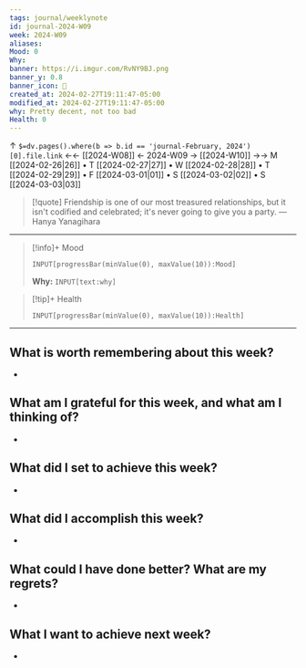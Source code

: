 ```yaml
---
tags: journal/weeklynote
id: journal-2024-W09
week: 2024-W09
aliases: 
Mood: 0
Why: 
banner: https://i.imgur.com/RvNY9BJ.png
banner_y: 0.8
banner_icon: 📅
created_at: 2024-02-27T19:11:47-05:00
modified_at: 2024-02-27T19:11:47-05:00
why: Pretty decent, not too bad
Health: 0
---
```


↑ `$=dv.pages().where(b => b.id == 'journal-February, 2024')[0].file.link`
<-<- [[2024-W08]] <- 2024-W09 -> [[2024-W10]] ->->
M [[2024-02-26|26]] • T [[2024-02-27|27]] • W [[2024-02-28|28]] • T [[2024-02-29|29]] • F [[2024-03-01|01]] • S [[2024-03-02|02]] • S [[2024-03-03|03]]

> [!quote] Friendship is one of our most treasured relationships, but it isn't codified and celebrated; it's never going to give you a party.
> — Hanya Yanagihara

---

> [!info]+ Mood
> ```meta-bind
> INPUT[progressBar(minValue(0), maxValue(10)):Mood]
> ```
>  **Why:** `INPUT[text:why]`

>[!tip]+ Health
> ```meta-bind
> INPUT[progressBar(minValue(0), maxValue(10)):Health]
> ```

---

## What is worth remembering about this week?
- 

## What am I grateful for this week, and what am I thinking of?
- 

## What did I set to achieve this week?
- 

## What did I accomplish this week?
- 

## What could I have done better? What are my regrets?
- 

## What I want to achieve next week?
- 
